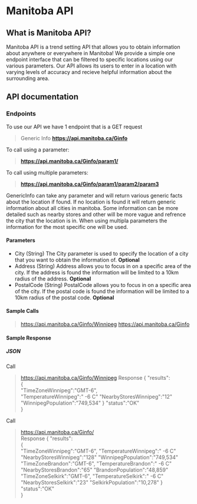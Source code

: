 # Manitoba API

## What is Manitoba API?
Manitoba API is a trend setting API that allows you to obtain information about anywhere or everywhere in Manitoba! We provide a simple one endpoint interface that can be filtered to specific locations using our various parameters. Our API allows its users to enter in a location with varying levels of accuracy and recieve helpful information about the surrounding area.

## API documentation

### Endpoints
To use our API we have 1 endpoint that is a GET request

> Generic Info  **https://api.manitoba.ca/Ginfo**

To call using a parameter:
>  **https://api.manitoba.ca/Ginfo/param1/**


To call using multiple parameters:
>  **https://api.manitoba.ca/Ginfo/param1/param2/param3**

GenericInfo can take any parameter and will return various generic facts about the location if found. If no location is found it will return generic information about all cities in manitoba. Some information can be more detailed such as nearby stores and other will be more vague and refrence the city that the location is in. When using multipla parameters the information for the most specific one will be used.

#### Parameters
- City (String) The City parameter is used to specify the location of a city that you want to obtain the information of. **Optional**
- Address (String) Address allows you to focus in on a specific area of the city. If the address is found the information will be limited to a 10km radius of the address. **Optional**
- PostalCode (String) PostalCode allows you to focus in on a specific area of the city. If the postal code is found the information will be limited to a 10km radius of the postal code. **Optional**

#### Sample Calls
> https://api.manitoba.ca/Ginfo/Winnipeg
> https://api.manitoba.ca/Ginfo

#### Sample Response
##### JSON

Call 
> https://api.manitoba.ca/Ginfo/Winnipeg
Response
> {
      "results":  
      {  
        "TimeZoneWinnipeg":"GMT-6",  
        "TemperatureWinnipeg":" -6 C"
        "NearbyStoresWinnipeg":"12"
        "WinnipegPopulation":"749,534"
      } 
       "status":"OK"  
    }
   

Call 
> https://api.manitoba.ca/Ginfo/   
Response
> {
      "results":  
      {  
        "TimeZoneWinnipeg":"GMT-6",
        "TemperatureWinnipeg":" -6 C"
        "NearbyStoresWinnipeg":"128"
        "WinnipegPopulation":"749,534"   
        "TimeZoneBrandon":"GMT-6",
        "TemperatureBrandon":" -6 C"
        "NearbyStoresBrandon":"65"
        "BrandonPopulation":"48,859"
        "TimeZoneSelkirk":"GMT-6",
        "TemperatureSelkirk":" -6 C"
        "NearbyStoresSelkirk":"23"
        "SelkirkPopulation":"10,278"
      } 
       "status":"OK"  
    }

